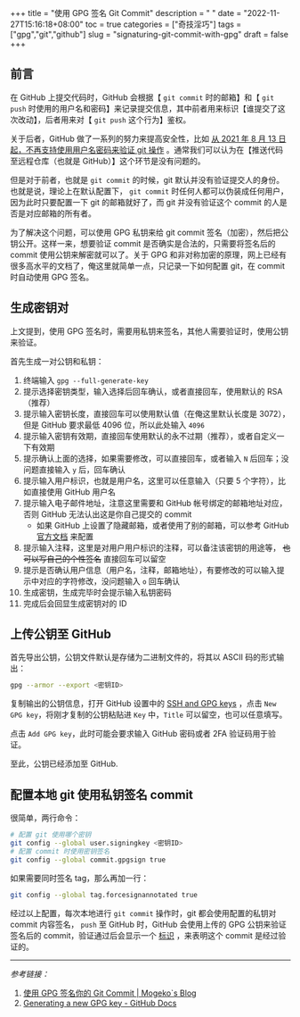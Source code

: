 +++
title = "使用 GPG 签名 Git Commit"
description = " "
date = "2022-11-27T15:16:18+08:00"
toc = true
categories = ["奇技淫巧"]
tags = ["gpg","git","github"]
slug = "signaturing-git-commit-with-gpg"
draft = false
+++

## 前言

在 GitHub 上提交代码时，GitHub 会根据【 `git commit` 时的邮箱】和【 `git push` 时使用的用户名和密码】来记录提交信息，其中前者用来标识【谁提交了这次改动】，后者用来对【 `git push` 这个行为】鉴权。

关于后者，GitHub 做了一系列的努力来提高安全性，比如 [从 2021 年 8 月 13 日起，不再支持使用用户名密码来验证 git 操作](https://github.blog/2020-12-15-token-authentication-requirements-for-git-operations/) 。通常我们可以认为在【推送代码至远程仓库（也就是 GitHub）】这个环节是没有问题的。

但是对于前者，也就是 `git commit` 的时候，git 默认并没有验证提交人的身份。也就是说，理论上在默认配置下， `git commit` 时任何人都可以伪装成任何用户，因为此时只要配置一下 git 的邮箱就好了，而 git 并没有验证这个 commit 的人是否是对应邮箱的所有者。

为了解决这个问题，可以使用 GPG 私钥来给 git commit 签名（加密），然后把公钥公开。这样一来，想要验证 commit 是否确实是合法的，只需要将签名后的 commit 使用公钥来解密就可以了。关于 GPG 和非对称加密的原理，网上已经有很多高水平的文档了，俺这里就简单一点，只记录一下如何配置 git，在 commit 时自动使用 GPG 签名。

## 生成密钥对

上文提到，使用 GPG 签名时，需要用私钥来签名，其他人需要验证时，使用公钥来验证。

首先生成一对公钥和私钥：
1. 终端输入 `gpg --full-generate-key`
2. 提示选择密钥类型，输入选择后回车确认，或者直接回车，使用默认的 RSA（推荐）
3. 提示输入密钥长度，直接回车可以使用默认值（在俺这里默认长度是 3072），但是 GitHub 要求最低 4096 位，所以此处输入 `4096`
4. 提示输入密钥有效期，直接回车使用默认的永不过期（推荐），或者自定义一下有效期
5. 提示确认上面的选择，如果需要修改，可以直接回车，或者输入 `N` 后回车；没问题直接输入 `y` 后，回车确认
6. 提示输入用户标识，也就是用户名，这里可以任意输入（只要 5 个字符），比如直接使用 GitHub 用户名
7. 提示输入电子邮件地址，注意这里需要和 GitHub 帐号绑定的邮箱地址对应，否则 GitHub 无法认出这是你自己提交的 commit
    - 如果 GitHub 上设置了隐藏邮箱，或者使用了别的邮箱，可以参考 GitHub [官方文档](https://docs.github.com/en/authentication/managing-commit-signature-verification/generating-a-new-gpg-key) 来配置
8. 提示输入注释，这里是对用户用户标识的注释，可以备注该密钥的用途等， ~~也可以写自己的个性签名~~ 直接回车可以留空
9. 提示是否确认用户信息（用户名，注释，邮箱地址），有要修改的可以输入提示中对应的字符修改，没问题输入 `o` 回车确认
10. 生成密钥，生成完毕时会提示输入私钥密码
11. 完成后会回显生成密钥对的 ID

## 上传公钥至 GitHub

首先导出公钥，公钥文件默认是存储为二进制文件的，将其以 ASCII 码的形式输出：

```bash
gpg --armor --export <密钥ID>
```

复制输出的公钥信息，打开 GitHub 设置中的 [SSH and GPG keys](https://github.com/settings/keys) ，点击 `New GPG key`，将刚才复制的公钥粘贴进 `Key` 中，`Title` 可以留空，也可以任意填写。

点击 `Add GPG key`，此时可能会要求输入 GitHub 密码或者 2FA 验证码用于验证。

至此，公钥已经添加至 GitHub.

## 配置本地 git 使用私钥签名 commit

很简单，两行命令：

```bash
# 配置 git 使用哪个密钥
git config --global user.signingkey <密钥ID>
# 配置 commit 时使用密钥签名
git config --global commit.gpgsign true
```

如果需要同时签名 tag，那么再加一行：

```bash
git config --global tag.forcesignannotated true
```

经过以上配置，每次本地进行 `git commit` 操作时，git 都会使用配置的私钥对 commit 内容签名， `push` 至 GitHub 时，GitHub 会使用上传的 GPG 公钥来验证签名后的 commit，验证通过后会显示一个 [标识](https://docs.github.com/cn/authentication/managing-commit-signature-verification/displaying-verification-statuses-for-all-of-your-commits) ，来表明这个 commit 是经过验证的。

---

*参考链接：*

1. [使用 GPG 签名你的 Git Commit | Mogeko`s Blog](https://mogeko.me/posts/zh-cn/065/)
2. [Generating a new GPG key - GitHub Docs](https://docs.github.com/en/free-pro-team@latest/github/authenticating-to-github/generating-a-new-gpg-key)
